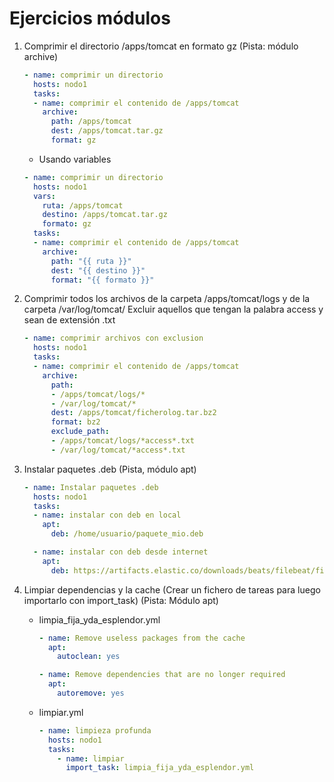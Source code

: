 # Ejercicios módulos


1. Comprimir el directorio /apps/tomcat en formato gz (Pista: módulo archive)

    ```yaml
    - name: comprimir un directorio
      hosts: nodo1
      tasks:
      - name: comprimir el contenido de /apps/tomcat
        archive:
          path: /apps/tomcat
          dest: /apps/tomcat.tar.gz
          format: gz
    ```
    - Usando variables
    ```yaml
    - name: comprimir un directorio
      hosts: nodo1
      vars:
        ruta: /apps/tomcat
        destino: /apps/tomcat.tar.gz
        formato: gz 
      tasks:
      - name: comprimir el contenido de /apps/tomcat
        archive:
          path: "{{ ruta }}"
          dest: "{{ destino }}"
          format: "{{ formato }}"
    ```	
2. Comprimir todos los archivos de la carpeta /apps/tomcat/logs y de la carpeta /var/log/tomcat/  Excluir aquellos que tengan la palabra access y sean de extensión .txt

    ```yaml
    - name: comprimir archivos con exclusion
      hosts: nodo1
      tasks:
      - name: comprimir el contenido de /apps/tomcat
        archive:
          path: 
          - /apps/tomcat/logs/*
          - /var/log/tomcat/*
          dest: /apps/tomcat/ficherolog.tar.bz2
          format: bz2
          exclude_path:
          - /apps/tomcat/logs/*access*.txt
          - /var/log/tomcat/*access*.txt
    ```
3. Instalar paquetes .deb (Pista, módulo apt)
    ```yaml
    - name: Instalar paquetes .deb
      hosts: nodo1
      tasks:
      - name: instalar con deb en local
        apt:
          deb: /home/usuario/paquete_mio.deb

      - name: instalar con deb desde internet
        apt:
          deb: https://artifacts.elastic.co/downloads/beats/filebeat/filebeat-7.17.2-amd64.deb
    ```


4. Limpiar dependencias y la cache (Crear un fichero de tareas para luego importarlo con import_task) (Pista: Módulo apt)

    - limpia_fija_yda_esplendor.yml

      ```yaml
      - name: Remove useless packages from the cache
        apt:
          autoclean: yes

      - name: Remove dependencies that are no longer required
        apt:
          autoremove: yes
      ```
    - limpiar.yml

      ```yaml
      - name: limpieza profunda
        hosts: nodo1
        tasks:
          - name: limpiar
            import_task: limpia_fija_yda_esplendor.yml
      ```